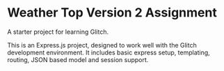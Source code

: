 Weather Top Version 2 Assignment
==============================

A starter project for learning Glitch.

This is an Express.js project, designed to work well with the Glitch development environment. It includes basic express setup, templating, routing, JSON based model and session support.

